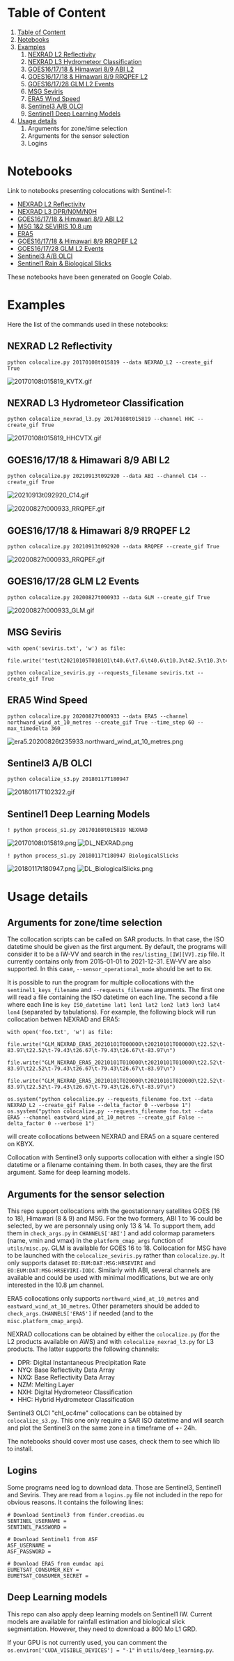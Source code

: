 # Table of Content

1. [Table of Content](#table-of-content)
2. [Notebooks](#notebooks)
3. [Examples](#examples)
    1. [NEXRAD L2 Reflectivity](#nexrad_l2_reflectivity)
    2. [NEXRAD L3 Hydrometeor Classification](#nexrad-l3-hydrometeor-classification)
    3. [GOES16/17/18 & Himawari 8/9 ABI L2](#goes16/17/18-&-himawari-8/9-abi-l2)
    4. [GOES16/17/18 & Himawari 8/9 RRQPEF L2](#goes16/17/18-&-himawari-8/9-rrqpef-l2)
    5. [GOES16/17/28 GLM L2 Events](#goes16/17/18-glm-g2-events)
    6. [MSG Seviris](#msg-seviris)
    6. [ERA5 Wind Speed](#era5-wind-speed)
    7. [Sentinel3 A/B OLCI](#sentinel3-a/b-olci)
    8. [Sentinel1 Deep Learning Models](#sentinel1-deep-learning-models)
4. [Usage details](#usage_details)
    1. Arguments for zone/time selection
    2. Arguments for the sensor selection
    3. Logins
    

# Notebooks

Link to notebooks presenting colocations with Sentinel-1:

- [NEXRAD L2 Reflectivity](readme/readme_nexrad.ipynb)
- [NEXRAD L3 DPR/N0M/N0H](readme/readme_nexrad_l3.ipynb)
- [GOES16/17/18 & Himawari 8/9 ABI L2](readme/readme_abi.ipynb)
- [MSG 1&2 SEVIRIS 10.8 µm](readme/readme_seviris.ipynb)
- [ERA5](readme/readme_era5.ipynb)
- [GOES16/17/18 & Himawari 8/9 RRQPEF L2](readme/readme_rrqpe.ipynb)
- [GOES16/17/28 GLM L2 Events](readme/readme_glm.ipynb)
- [Sentinel3 A/B OLCI](readme/readme_s3.ipynb)
- [Sentinel1 Rain & Biological Slicks](readme/readme_dl.ipynb)

These notebooks have been generated on Google Colab.

# Examples

Here the list of the commands used in these notebooks:

## NEXRAD L2 Reflectivity
```
python colocalize.py 20170108t015819 --data NEXRAD_L2 --create_gif True
```

![20170108t015819_KVTX.gif](readme/20170108t015819_KVTX.gif)

## NEXRAD L3 Hydrometeor Classification

```
python colocalize_nexrad_l3.py 20170108t015819 --channel HHC --create_gif True
```

![20170108t015819_HHCVTX.gif](readme/20170108t015819_HHCVTX.gif)

## GOES16/17/18 & Himawari 8/9 ABI L2

```
python colocalize.py 20210913t092920 --data ABI --channel C14 --create_gif True
```

![20210913t092920_C14.gif](readme/20210913t092920_C14.gif)


![20200827t000933_RRQPEF.gif](readme/test_EUM.gif)

## GOES16/17/18 & Himawari 8/9 RRQPEF L2

```
python colocalize.py 20210913t092920 --data RRQPEF --create_gif True
```

![20200827t000933_RRQPEF.gif](readme/20200827t000933_RRQPEF.gif)


## GOES16/17/28 GLM L2 Events

```
python colocalize.py 20200827t000933 --data GLM --create_gif True
```

![20200827t000933_GLM.gif](readme/20200827t000933_GLM.gif)

## MSG Seviris

```
with open('seviris.txt', 'w') as file:
    file.write('test\t20210105T010101\t40.6\t7.6\t40.6\t10.3\t42.5\t10.3\t42.5\t7.6')

python colocalize_seviris.py --requests_filename seviris.txt --create_gif True
```


## ERA5 Wind Speed

```
python colocalize.py 20200827t000933 --data ERA5 --channel northward_wind_at_10_metres --create_gif True --time_step 60 --max_timedelta 360
```

![era5.20200826t235933.northward_wind_at_10_metres.png](readme/20200827t000933_northward_wind_at_10_metres.gif)

## Sentinel3 A/B OLCI

```
python colocalize_s3.py 20180117T180947
```

![20180117T102322.gif](readme/20180117T102322.png)

## Sentinel1 Deep Learning Models

```
! python process_s1.py 20170108t015819 NEXRAD
```

![20170108t015819.png](readme/20170108t015819.png)
![DL_NEXRAD.png](readme/DL_NEXRAD.png)

```
! python process_s1.py 20180117t180947 BiologicalSlicks
```

![20180117t180947.png](readme/20180117t180947.png)
![DL_BiologicalSlicks.png](readme/DL_BiologicalSlicks.png)

# Usage details

## Arguments for zone/time selection

The collocation scripts can be called on SAR products. In that case, the ISO datetime should be given as the first argument. By default, the programs will consider it to be a IW-VV and search in the `res/listing_[IW][VV].zip` file. It currently contains only from 2015-01-01 to 2021-12-31.
EW-VV are also supported. In this case, `--sensor_operational_mode` should be set to `EW`.

It is possible to run the program for multiple collocations with the `sentinel1_keys_filename` and `--requests_filename` arguments. The first one will read a file containing the ISO datetime on each line. The second a file where each line is `key ISO_datetime lat1 lon1 lat2 lon2 lat3 lon3 lat4 lon4` (separated by tabulations). 
For example, the following block will run collocation betwen NEXRAD and ERA5:

```
with open('foo.txt', 'w') as file:
    file.write("GLM_NEXRAD_ERA5_20210101T000000\t20210101T000000\t22.52\t-83.97\t22.52\t-79.43\t26.67\t-79.43\t26.67\t-83.97\n")
    file.write("GLM_NEXRAD_ERA5_20210101T010000\t20210101T010000\t22.52\t-83.97\t22.52\t-79.43\t26.67\t-79.43\t26.67\t-83.97\n")
    file.write("GLM_NEXRAD_ERA5_20210101T020000\t20210101T020000\t22.52\t-83.97\t22.52\t-79.43\t26.67\t-79.43\t26.67\t-83.97\n")
    
os.system("python colocalize.py --requests_filename foo.txt --data NEXRAD_L2 --create_gif False --delta_factor 0 --verbose 1")
os.system("python colocalize.py --requests_filename foo.txt --data ERA5 --channel eastward_wind_at_10_metres --create_gif False --delta_factor 0 --verbose 1")
```
will create collocations between NEXRAD and ERA5 on a square centered on KBYX.

Collocation with Sentinel3 only supports collocation with either a single ISO datetime or a filename containing them. In both cases, they are the first argument. Same for deep learning models.

## Arguments for the sensor selection

This repo support collocations with the geostationnary satellites GOES (16 to 18), Himawari (8 & 9) and MSG. For the two formers, ABI 1 to 16 could be selected, by we are personnaly using only 13 & 14. To support them, add them in `check_args.py` in `CHANNELS['ABI']` and add colormap parameters (name, vmin and vmax) in the `platform_cmap_args` function of `utils/misc.py`.
GLM is available for GOES 16 to 18. Collocation for MSG have to be launched with the `colocalize_seviris.py` rather than `colocalize.py`. It only supports dataset `EO:EUM:DAT:MSG:HRSEVIRI` and `EO:EUM:DAT:MSG:HRSEVIRI-IODC`. Similarly with ABI, several channels are available and could be used with minimal modifications, but we are only interested in the 10.8 µm channel.

ERA5 collocations only supports `northward_wind_at_10_metres` and `eastward_wind_at_10_metres`. Other parameters should be added to `check_args.CHANNELS['ERA5']` if needed (and to the `misc.platform_cmap_args`).

NEXRAD collocations can be obtained by either the `colocalize.py` (for the L2 products available on AWS) and with `colocalize_nexrad_l3.py` for L3 products. The latter supports the following channels:
- DPR: Digital Instantaneous Precipitation Rate
- NYQ: Base Reflectivity Data Array
- NXQ: Base Reflectivity Data Array
- NZM: Melting Layer
- NXH: Digital Hydrometeor Classification
- HHC: Hybrid Hydrometeor Classification

Sentinel3 OLCI "chl_oc4me" collocations can be obtained by `colocalize_s3.py`. This one only require a SAR ISO datetime and will search and plot the Sentinel3 on the same zone in a timeframe of +- 24h.

The notebooks should cover most use cases, check them to see which lib to install.

## Logins

Some programs need log to download data. Those are Sentinel3, Sentinel1 and Seviris. They are read from a `logins.py` file not included in the repo for obvious reasons. It contains the following lines:

```
# Download Sentinel3 from finder.creodias.eu
SENTINEL_USERNAME = 
SENTINEL_PASSWORD = 

# Download Sentinel1 from ASF
ASF_USERNAME = 
ASF_PASSWORD = 

# Download ERA5 from eumdac api
EUMETSAT_CONSUMER_KEY = 
EUMETSAT_CONSUMER_SECRET = 
```

## Deep Learning models

This repo can also apply deep learning models on Sentinel1 IW. Current models are available for rainfall estimation and biological slick segmentation. However, they need to download a 800 Mo L1 GRD.

If your GPU is not currently used, you can comment the `os.environ['CUDA_VISIBLE_DEVICES'] = "-1"` in `utils/deep_learning.py`.